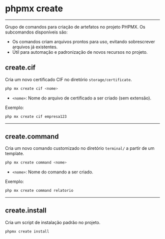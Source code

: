 # phpmx create

---

Grupo de comandos para criação de artefatos no projeto PHPMX. Os subcomandos disponíveis são:

- Os comandos criam arquivos prontos para uso, evitando sobrescrever arquivos já existentes.
- Útil para automação e padronização de novos recursos no projeto.

## create.cif

Cria um novo certificado CIF no diretório `storage/certificate`.

```sh
php mx create cif <nome>
```

- `<nome>`: Nome do arquivo de certificado a ser criado (sem extensão).

Exemplo:

```sh
php mx create cif empresa123
```

---

## create.command

Cria um novo comando customizado no diretório `terminal/` a partir de um template.

```sh
php mx create command <nome>
```

- `<nome>`: Nome do comando a ser criado.

Exemplo:

```sh
php mx create command relatorio
```

---

## create.install

Cria um script de instalação padrão no projeto.

```sh
phpmx create install
```
